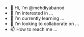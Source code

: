 - 👋 Hi, I’m @mehdiyabanod
- 👀 I’m interested in ...
- 🌱 I’m currently learning ...
- 💞️ I’m looking to collaborate on ...
- 📫 How to reach me ...

<!---
mehdiyabanod/mehdiyabanod is a ✨ special ✨ repository because its `README.md` (this file) appears on your GitHub profile.
You can click the Preview link to take a look at your changes.
--->
